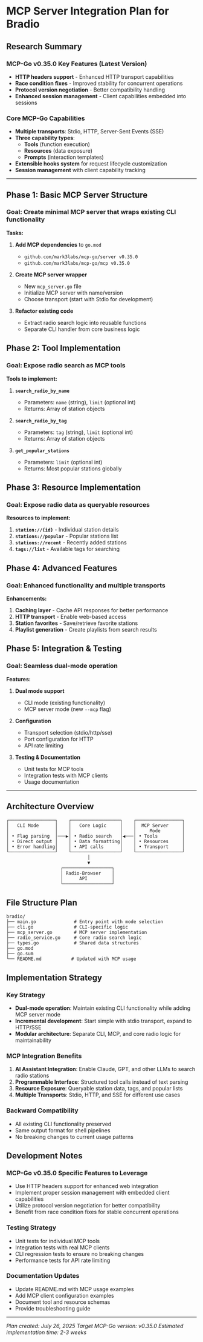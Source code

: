 # MCP Server Integration Plan for Bradio

## Research Summary

### MCP-Go v0.35.0 Key Features (Latest Version)
- **HTTP headers support** - Enhanced HTTP transport capabilities
- **Race condition fixes** - Improved stability for concurrent operations  
- **Protocol version negotiation** - Better compatibility handling
- **Enhanced session management** - Client capabilities embedded into sessions

### Core MCP-Go Capabilities
- **Multiple transports**: Stdio, HTTP, Server-Sent Events (SSE)
- **Three capability types**: 
  - **Tools** (function execution)
  - **Resources** (data exposure) 
  - **Prompts** (interaction templates)
- **Extensible hooks system** for request lifecycle customization
- **Session management** with client capability tracking

---

## Phase 1: Basic MCP Server Structure
### **Goal**: Create minimal MCP server that wraps existing CLI functionality

**Tasks:**
1. **Add MCP dependencies** to `go.mod`
   - `github.com/mark3labs/mcp-go/server v0.35.0`
   - `github.com/mark3labs/mcp-go/mcp v0.35.0`

2. **Create MCP server wrapper**
   - New `mcp_server.go` file 
   - Initialize MCP server with name/version
   - Choose transport (start with Stdio for development)

3. **Refactor existing code**
   - Extract radio search logic into reusable functions
   - Separate CLI handler from core business logic

## Phase 2: Tool Implementation  
### **Goal**: Expose radio search as MCP tools

**Tools to implement:**
1. **`search_radio_by_name`**
   - Parameters: `name` (string), `limit` (optional int)
   - Returns: Array of station objects

2. **`search_radio_by_tag`** 
   - Parameters: `tag` (string), `limit` (optional int)
   - Returns: Array of station objects

3. **`get_popular_stations`**
   - Parameters: `limit` (optional int)
   - Returns: Most popular stations globally

## Phase 3: Resource Implementation
### **Goal**: Expose radio data as queryable resources

**Resources to implement:**
1. **`station://{id}`** - Individual station details
2. **`stations://popular`** - Popular stations list
3. **`stations://recent`** - Recently added stations
4. **`tags://list`** - Available tags for searching

## Phase 4: Advanced Features
### **Goal**: Enhanced functionality and multiple transports

**Enhancements:**
1. **Caching layer** - Cache API responses for better performance
2. **HTTP transport** - Enable web-based access
3. **Station favorites** - Save/retrieve favorite stations
4. **Playlist generation** - Create playlists from search results

## Phase 5: Integration & Testing
### **Goal**: Seamless dual-mode operation

**Features:**
1. **Dual mode support**
   - CLI mode (existing functionality)
   - MCP server mode (new `--mcp` flag)

2. **Configuration**
   - Transport selection (stdio/http/sse)
   - Port configuration for HTTP
   - API rate limiting

3. **Testing & Documentation**
   - Unit tests for MCP tools
   - Integration tests with MCP clients
   - Usage documentation

---

## Architecture Overview

```
┌─────────────────┐    ┌──────────────────┐    ┌─────────────────┐
│   CLI Mode      │    │   Core Logic     │    │  MCP Server     │
│                 │    │                  │    │     Mode        │
│ • Flag parsing  │───▶│ • Radio search   │◀───│ • Tools         │
│ • Direct output │    │ • Data formatting│    │ • Resources     │
│ • Error handling│    │ • API calls      │    │ • Transport     │
└─────────────────┘    └──────────────────┘    └─────────────────┘
                              │
                              ▼
                    ┌──────────────────┐
                    │ Radio-Browser    │
                    │      API         │
                    └──────────────────┘
```

## File Structure Plan
```
bradio/
├── main.go              # Entry point with mode selection
├── cli.go               # CLI-specific logic  
├── mcp_server.go        # MCP server implementation
├── radio_service.go     # Core radio search logic
├── types.go             # Shared data structures
├── go.mod
├── go.sum
└── README.md           # Updated with MCP usage
```

## Implementation Strategy

### Key Strategy
- **Dual-mode operation**: Maintain existing CLI functionality while adding MCP server mode
- **Incremental development**: Start simple with stdio transport, expand to HTTP/SSE
- **Modular architecture**: Separate CLI, MCP, and core radio logic for maintainability

### MCP Integration Benefits
1. **AI Assistant Integration**: Enable Claude, GPT, and other LLMs to search radio stations
2. **Programmable Interface**: Structured tool calls instead of text parsing
3. **Resource Exposure**: Queryable station data, tags, and popular lists
4. **Multiple Transports**: Stdio, HTTP, and SSE for different use cases

### Backward Compatibility
- All existing CLI functionality preserved
- Same output format for shell pipelines
- No breaking changes to current usage patterns

## Development Notes

### MCP-Go v0.35.0 Specific Features to Leverage
- Use HTTP headers support for enhanced web integration
- Implement proper session management with embedded client capabilities  
- Utilize protocol version negotiation for better compatibility
- Benefit from race condition fixes for stable concurrent operations

### Testing Strategy
- Unit tests for individual MCP tools
- Integration tests with real MCP clients
- CLI regression tests to ensure no breaking changes
- Performance tests for API rate limiting

### Documentation Updates
- Update README.md with MCP usage examples
- Add MCP client configuration examples
- Document tool and resource schemas
- Provide troubleshooting guide

---

*Plan created: July 26, 2025*
*Target MCP-Go version: v0.35.0*
*Estimated implementation time: 2-3 weeks*